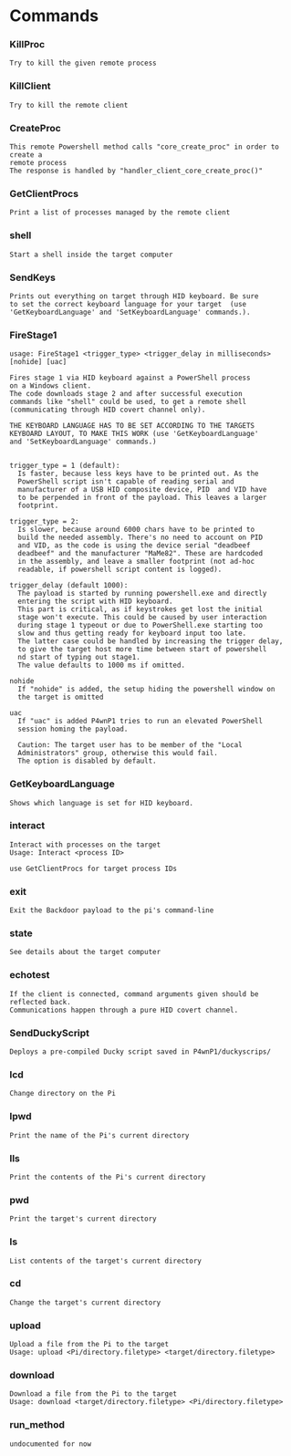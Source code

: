 # Commands

### KillProc
	Try to kill the given remote process

### KillClient
	Try to kill the remote client

### CreateProc
	This remote Powershell method calls "core_create_proc" in order to create a 
	remote process
	The response is handled by "handler_client_core_create_proc()"

### GetClientProcs
	Print a list of processes managed by the remote client

### shell
	Start a shell inside the target computer

### SendKeys
	Prints out everything on target through HID keyboard. Be sure
	to set the correct keyboard language for your target  (use 
	'GetKeyboardLanguage' and 'SetKeyboardLanguage' commands.).

### FireStage1
	usage: FireStage1 <trigger_type> <trigger_delay in milliseconds> [nohide] [uac]
	
	Fires stage 1 via HID keyboard against a PowerShell process
	on a Windows client.
	The code downloads stage 2 and after successful execution 
	commands like "shell" could be used, to get a remote shell 
	(communicating through HID covert channel only).
	
	THE KEYBOARD LANGUAGE HAS TO BE SET ACCORDING TO THE TARGETS 
	KEYBOARD LAYOUT, TO MAKE THIS WORK (use 'GetKeyboardLanguage' 
	and 'SetKeyboardLanguage' commands.)
	
	
	trigger_type = 1 (default):
	  Is faster, because less keys have to be printed out. As the
	  PowerShell script isn't capable of reading serial and 
	  manufacturer of a USB HID composite device, PID  and VID have 
	  to be perpended in front of the payload. This leaves a larger 
	  footprint.
	  
	trigger_type = 2:
	  Is slower, because around 6000 chars have to be printed to 
	  build the needed assembly. There's no need to account on PID 
	  and VID, as the code is using the device serial "deadbeef
	  deadbeef" and the manufacturer "MaMe82". These are hardcoded
	  in the assembly, and leave a smaller footprint (not ad-hoc 
	  readable, if powershell script content is logged).
	  
	trigger_delay (default 1000):
	  The payload is started by running powershell.exe and directly
	  entering the script with HID keyboard.
	  This part is critical, as if keystrokes get lost the initial
	  stage won't execute. This could be caused by user interaction
	  during stage 1 typeout or due to PowerShell.exe starting too
	  slow and thus getting ready for keyboard input too late. 
	  The latter case could be handled by increasing the trigger delay,
	  to give the target host more time between start of powershell
	  nd start of typing out stage1.
	  The value defaults to 1000 ms if omitted.
	  
	nohide
	  If "nohide" is added, the setup hiding the powershell window on
	  the target is omitted
	  
	uac
	  If "uac" is added P4wnP1 tries to run an elevated PowerShell
	  session homing the payload.
	  
	  Caution: The target user has to be member of the "Local
	  Administrators" group, otherwise this would fail.
	  The option is disabled by default.
	  
### GetKeyboardLanguage
	Shows which language is set for HID keyboard.

### interact
	Interact with processes on the target
	Usage: Interact <process ID>

	use GetClientProcs for target process IDs

### exit
	Exit the Backdoor payload to the pi's command-line

### state
	See details about the target computer
		
### echotest
	If the client is connected, command arguments given should be reflected back.
	Communications happen through a pure HID covert channel.

### SendDuckyScript
	Deploys a pre-compiled Ducky script saved in P4wnP1/duckyscrips/

### lcd
	Change directory on the Pi

### lpwd
	Print the name of the Pi's current directory

### lls
	Print the contents of the Pi's current directory

### pwd
	Print the target's current directory

### ls
	List contents of the target's current directory

### cd
	Change the target's current directory


### upload
	Upload a file from the Pi to the target
	Usage: upload <Pi/directory.filetype> <target/directory.filetype>
		
### download
	Download a file from the Pi to the target
	Usage: download <target/directory.filetype> <Pi/directory.filetype>

### run_method
	undocumented for now